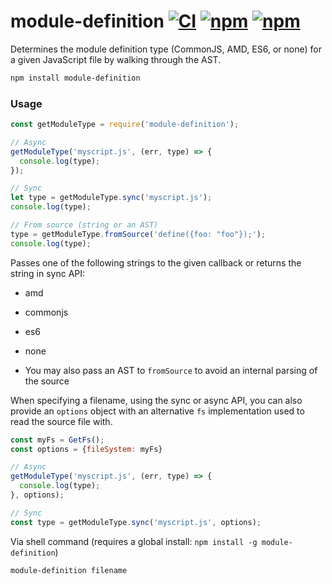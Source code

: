 # module-definition [![CI](https://github.com/dependents/module-definition/actions/workflows/ci.yml/badge.svg)](https://github.com/dependents/module-definition/actions/workflows/ci.yml) [![npm](https://img.shields.io/npm/v/module-definition)](https://www.npmjs.com/package/module-definition) [![npm](https://img.shields.io/npm/dm/module-definition)](https://www.npmjs.com/package/module-definition)

Determines the module definition type (CommonJS, AMD, ES6, or none) for a given JavaScript file
by walking through the AST.

```sh
npm install module-definition
```

### Usage

```js
const getModuleType = require('module-definition');

// Async
getModuleType('myscript.js', (err, type) => {
  console.log(type);
});

// Sync
let type = getModuleType.sync('myscript.js');
console.log(type);

// From source (string or an AST)
type = getModuleType.fromSource('define({foo: "foo"});');
console.log(type);
```

Passes one of the following strings to the given callback or returns the string in sync API:

* amd
* commonjs
* es6
* none

* You may also pass an AST to `fromSource` to avoid an internal parsing of the source

When specifying a filename, using the sync or async API, you can also provide an `options` object with an alternative `fs` implementation used to read the source file with.

```js
const myFs = GetFs();
const options = {fileSystem: myFs}

// Async
getModuleType('myscript.js', (err, type) => {
  console.log(type);
}, options);

// Sync
const type = getModuleType.sync('myscript.js', options);
```

Via shell command (requires a global install: `npm install -g module-definition`)

```sh
module-definition filename
```
